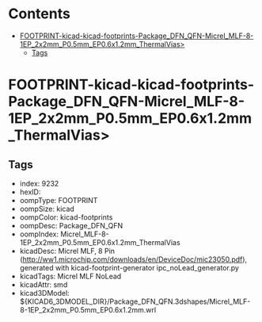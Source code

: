 



Contents
========

* [FOOTPRINT-kicad-kicad-footprints-Package_DFN_QFN-Micrel_MLF-8-1EP_2x2mm_P0.5mm_EP0.6x1.2mm_ThermalVias>](#footprint-kicad-kicad-footprints-package_dfn_qfn-micrel_mlf-8-1ep_2x2mm_p05mm_ep06x12mm_thermalvias)
	* [Tags](#tags)

# FOOTPRINT-kicad-kicad-footprints-Package_DFN_QFN-Micrel_MLF-8-1EP_2x2mm_P0.5mm_EP0.6x1.2mm_ThermalVias>

## Tags

- index: 9232
- hexID: 
- oompType: FOOTPRINT
- oompSize: kicad
- oompColor: kicad-footprints
- oompDesc: Package_DFN_QFN
- oompIndex: Micrel_MLF-8-1EP_2x2mm_P0.5mm_EP0.6x1.2mm_ThermalVias
- kicadDesc: Micrel  MLF, 8 Pin (http://ww1.microchip.com/downloads/en/DeviceDoc/mic23050.pdf), generated with kicad-footprint-generator ipc_noLead_generator.py
- kicadTags: Micrel MLF NoLead
- kicadAttr: smd
- kicad3DModel: ${KICAD6_3DMODEL_DIR}/Package_DFN_QFN.3dshapes/Micrel_MLF-8-1EP_2x2mm_P0.5mm_EP0.6x1.2mm.wrl
